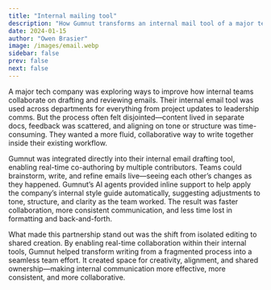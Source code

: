 ```yaml
---
title: "Internal mailing tool"
description: "How Gumnut transforms an internal mail tool of a major tech company"
date: 2024-01-15
author: "Owen Brasier"
image: /images/email.webp
sidebar: false
prev: false
next: false
---
```


A major tech company was exploring ways to improve how internal teams collaborate on drafting and reviewing emails. Their internal email tool was used across departments for everything from project updates to leadership comms. But the process often felt disjointed—content lived in separate docs, feedback was scattered, and aligning on tone or structure was time-consuming. They wanted a more fluid, collaborative way to write together inside their existing workflow.

Gumnut was integrated directly into their internal email drafting tool, enabling real-time co-authoring by multiple contributors. Teams could brainstorm, write, and refine emails live—seeing each other’s changes as they happened. Gumnut’s AI agents provided inline support to help apply the company’s internal style guide automatically, suggesting adjustments to tone, structure, and clarity as the team worked. The result was faster collaboration, more consistent communication, and less time lost in formatting and back-and-forth.

What made this partnership stand out was the shift from isolated editing to shared creation. By enabling real-time collaboration within their internal tools, Gumnut helped transform writing from a fragmented process into a seamless team effort. It created space for creativity, alignment, and shared ownership—making internal communication more effective, more consistent, and more collaborative.
